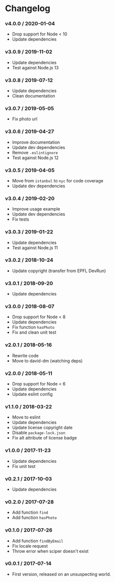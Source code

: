 Changelog
=========

### v4.0.0 / 2020-01-04

  - Drop support for Node < 10
  - Update dependencies

### v3.0.9 / 2019-11-02

  - Update dependencies
  - Test against Node.js 13

### v3.0.8 / 2019-07-12

  - Update dependencies
  - Clean documentation

### v3.0.7 / 2019-05-05

  - Fix photo url

### v3.0.6 / 2019-04-27

  - Improve documentation
  - Update dev dependencies
  - Remove `.eslintignore`
  - Test against Node.js 12

### v3.0.5 / 2019-04-05

  - Move from `istanbul` to `nyc` for code coverage
  - Update dev dependencies

### v3.0.4 / 2019-02-20

  - Improve usage example
  - Update dev dependencies
  - Fix tests

### v3.0.3 / 2019-01-22

  - Update dependencies
  - Test against Node.js 11

### v3.0.2 / 2018-10-24

  - Update copyright (transfer from EPFL DevRun)

### v3.0.1 / 2018-09-20

  - Update dependencies

### v3.0.0 / 2018-08-07

  - Drop support for Node < 8
  - Update dependencies
  - Fix function `hasPhoto`
  - Fix and clean unit test

### v2.0.1 / 2018-05-16

  - Rewrite code
  - Move to david-dm (watching deps)

### v2.0.0 / 2018-05-11

  - Drop support for Node < 6
  - Update dependencies
  - Update eslint config

### v1.1.0 / 2018-03-22

  - Move to eslint
  - Update dependencies
  - Update license copyright date
  - Disable `package-lock.json`
  - Fix alt attribute of license badge

### v1.0.0 / 2017-11-23

  - Update dependencies
  - Fix unit test

### v0.2.1 / 2017-10-03

  - Update dependencies

### v0.2.0 / 2017-07-28

  - Add function `find`
  - Add function `hasPhoto`

### v0.1.0 / 2017-07-26

  - Add function `findByEmail`
  - Fix locale request
  - Throw error when sciper doesn't exist

### v0.0.1 / 2017-07-14

  - First version, released on an unsuspecting world.
